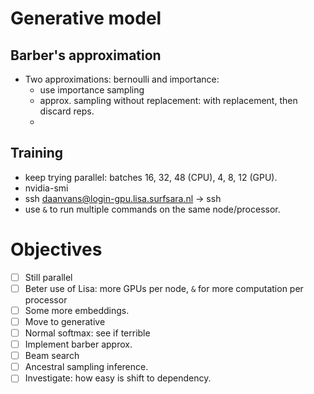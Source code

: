 # Generative model

## Barber's approximation
* Two approximations: bernoulli and importance:
  * use importance sampling
  * approx. sampling without replacement: with replacement, then discard reps.
  *

## Training
* keep trying parallel: batches 16, 32, 48 (CPU), 4, 8, 12 (GPU).
* nvidia-smi
* ssh daanvans@login-gpu.lisa.surfsara.nl -> ssh <name-node>
* use `&` to run multiple commands on the same node/processor.

# Objectives
- [ ] Still parallel
- [ ] Beter use of Lisa: more GPUs per node, `&` for more computation per processor
- [ ] Some more embeddings.
- [ ] Move to generative
- [ ] Normal softmax: see if terrible
- [ ] Implement barber approx.
- [ ] Beam search
- [ ] Ancestral sampling inference.
- [ ] Investigate: how easy is shift to dependency.
